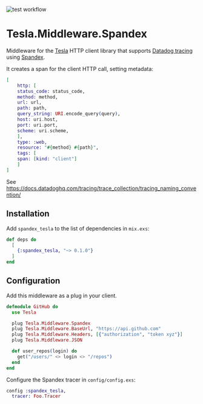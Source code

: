 ![test workflow](https://github.com/reachfh/spandex_tesla/actions/workflows/test.yml/badge.svg)

# Tesla.Middleware.Spandex

Middleware for the [Tesla](https://hexdocs.pm/tesla/readme.html) HTTP client
library that supports [Datadog tracing](https://docs.datadoghq.com/tracing/)
using [Spandex](https://hex.pm/packages/spandex).

It creates a span for the client HTTP call, setting metadata:

```elixir
[
    http: [
    status_code: status_code,
    method: method,
    url: url,
    path: path,
    query_string: URI.encode_query(query),
    host: uri.host,
    port: uri.port,
    scheme: uri.scheme,
    ],
    type: :web,
    resource: "#{method} #{path}",
    tags: [
    span: [kind: "client"]
    ]
]
```
See https://docs.datadoghq.com/tracing/trace_collection/tracing_naming_convention/


## Installation

Add `spandex_tesla` to the list of dependencies in `mix.exs`:

```elixir
def deps do
  [
    {:spandex_tesla, "~> 0.1.0"}
  ]
end
```

## Configuration

Add this middleware as a plug in your client.

```elixir
defmodule GitHub do
  use Tesla

  plug Tesla.Middleware.Spandex
  plug Tesla.Middleware.BaseUrl, "https://api.github.com"
  plug Tesla.Middleware.Headers, [{"authorization", "token xyz"}]
  plug Tesla.Middleware.JSON

  def user_repos(login) do
    get("/users/" <> login <> "/repos")
  end
end
```

Configure the Spandex tracer in `config/config.exs`:

```elixir
config :spandex_tesla,
  tracer: Foo.Tracer
```
